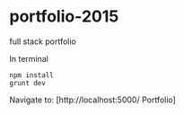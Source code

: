 # portfolio-2015
full stack portfolio

In terminal
```
npm install
grunt dev
```

Navigate to:
[http://localhost:5000/ Portfolio]
